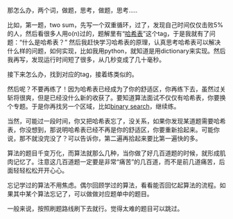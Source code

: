 
那怎么办，两个词，做题，思考，做题，思考.....

比如，第一题，two sum，先写一个双重循环，过了，发现自己时间仅仅击败5%的人，然后看很多人用o(n)过的，题解里有“[哈希表](https://zhida.zhihu.com/search?content_id=452223527&content_type=Answer&match_order=1&q=%E5%93%88%E5%B8%8C%E8%A1%A8&zhida_source=entity)”这个tag，于是我就有了问题：“什么是哈希表？” 然后我赶快学习哈希表的原理，认真思考哈希表可以解决什么样的问题，如何实现，比如我用python，就知道是用dictionary来实现。然后我再写，发现运行时间短了很多，从几秒变成了几十毫秒。

接下来怎么办，找到对应的tag，接着练类似的。

然后呢？不要再练了！因为哈希表已经成为了你的舒适区，你再练下去，虽然过关斩将很爽，但是已经没什么新的收获了。要知道算法面试不仅仅有哈希表，你要换个专题。于是你再找另一个区域，比如[binary search](https://zhida.zhihu.com/search?content_id=452223527&content_type=Answer&match_order=1&q=binary+search&zhida_source=entity)，继续练。

当然，可能过一段时间，你又把哈希表忘了，没关系，如果你发现某道题需要哈希表，你没想到，那说明哈希表已经不再是你的舒适区，你要重新拾起来。可能你说，那不就没完没了？可以告诉你，第二遍再拾起来要比第一遍快的多。

算法的题目千变万化，而算法就那么几种，当你做了好几百道题的时候，就形成肌肉记忆了。注意这几百道题一定要是非常“痛苦”的几百道，而不是前几道痛苦，后面轻轻松松开开心心。


忘记学过的算法不用焦虑。偶尔回顾学过的算法，看看能否回忆起算法的流程。如果其中某个算法忘记了，可以做做对应题单中的题目。

一般来说，按照刷题路线刷下去就行。觉得太难的题目可以跳过。